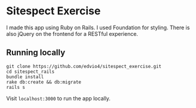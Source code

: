 # Sitespect Exercise

I made this app using Ruby on Rails.  I used Foundation for styling.  There is also jQuery on the frontend for a RESTful experience.
 
## Running locally
```
git clone https://github.com/edvio4/sitespect_exercise.git
cd sitespect_rails
bundle install
rake db:create && db:migrate
rails s
```
Visit `localhost:3000` to run the app locally.
